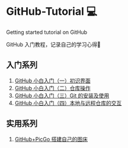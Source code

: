 # GitHub-Tutorial 💻
Getting started tutorial on GitHub

GitHub 入门教程，记录自己的学习心得🧡

## 入门系列
1. [GitHub 小白入门（一）初识界面](https://github.com/CatOneTwo/GitHub-Tutorial/issues/1)
2. [GitHub 小白入门（二）仓库操作](https://github.com/CatOneTwo/GitHub-Tutorial/issues/2)
3. [GitHub 小白入门（三）Git 的安装及使用](https://github.com/CatOneTwo/GitHub-Tutorial/issues/3)
4. [GitHub 小白入门（四）本地与远程仓库的交互](https://github.com/CatOneTwo/GitHub-Tutorial/issues/4)

## 实用系列
1. [GitHub+PicGo 搭建自己的图床](https://github.com/CatOneTwo/GitHub-Tutorial/issues/5)


